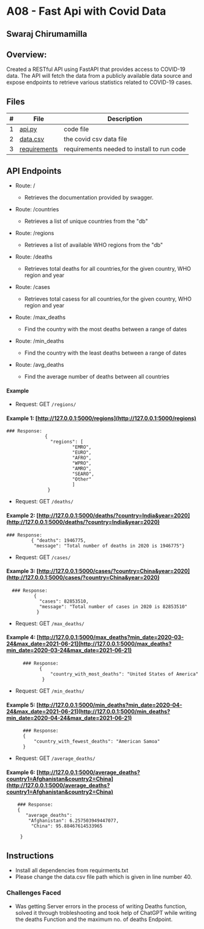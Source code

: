 # A08 - Fast Api with Covid Data
## Swaraj Chirumamilla
## Overview:

Created a RESTful API using FastAPI that provides access to COVID-19 data. The API will fetch the data from a publicly available data source and expose endpoints to retrieve various statistics related to COVID-19 cases.


## Files

|   #   | File            | Description                                        |
| :---: | --------------- | -------------------------------------------------- |
|   1   |  [api.py](https://github.com/swarajtwok/4883-SoftwareTools-Chirumamilla/blob/main/Assignments/A08/api.py)  |   code file  |
|   2 | [data.csv](https://github.com/swarajtwok/4883-SoftwareTools-Chirumamilla/blob/main/Assignments/A08/data.csv) | the covid csv data file |
|    3 | [requirements](https://github.com/swarajtwok/4883-SoftwareTools-Chirumamilla/blob/main/Assignments/A08/requirements.txt) | requirements needed to install to run code|

## API Endpoints

- Route: /
   - Retrieves the documentation provided by swagger.

- Route: /countries
   - Retrieves a list of unique countries from the "db"

- Route: /regions
   - Retrieves a list of available WHO regions from the "db"

- Route: /deaths
   - Retrieves total deaths for all countries,for the given country, WHO region and year

 - Route: /cases
   - Retrieves total casess for all countries,for the given country, WHO region and year

- Route: /max_deaths
   - Find the country with the most deaths between a range of dates

- Route: /min_deaths
   - Find the country with the least deaths between a range of dates

- Route: /avg_deaths
    - Find the average number of deaths between all countries

 #### Example

- Request: GET `/regions/`
#### Example 1: [http://127.0.0.1:5000/regions](http://127.0.0.1:5000/regions)
    ### Response:               
                  {
                    "regions": [
                            "EMRO",
                            "EURO",
                            "AFRO",
                            "WPRO",
                            "AMRO",
                            "SEARO",
                            "Other"
                            ]
                   }


                   
- Request: GET `/deaths/` 
#### Example 2: [http://127.0.0.1:5000/deaths/?country=India&year=2020](http://127.0.0.1:5000/deaths/?country=India&year=2020)
    ### Response:
             { "deaths": 1946775,
              "message": "Total number of deaths in 2020 is 1946775"}


- Request: GET `/cases/`
#### Example 3: [http://127.0.0.1:5000/cases/?country=China&year=2020](http://127.0.0.1:5000/cases/?country=China&year=2020)
      ### Response:
              {
                "cases": 82853510,
                "message": "Total number of cases in 2020 is 82853510"
               }

- Request: GET `/max_deaths/` 
#### Example 4: [http://127.0.0.1:5000/max_deaths?min_date=2020-03-24&max_date=2021-06-21](http://127.0.0.1:5000/max_deaths?min_date=2020-03-24&max_date=2021-06-21)
          ### Response:
                {
                    "country_with_most_deaths": "United States of America"
                 }

- Request: GET `/min_deaths/` 
#### Example 5: [http://127.0.0.1:5000/min_deaths?min_date=2020-04-24&max_date=2021-06-21](http://127.0.0.1:5000/min_deaths?min_date=2020-04-24&max_date=2021-06-21)
          ### Response:
          {
              "country_with_fewest_deaths": "American Samoa"
          }   
          
- Request: GET `/average_deaths/` 
#### Example 6: [http://127.0.0.1:5000/average_deaths?country1=Afghanistan&country2=China](http://127.0.0.1:5000/average_deaths?country1=Afghanistan&country2=China)
        ### Response:
        {
           "average_deaths": 
            "Afghanistan": 6.257503949447077,
             "China": 95.88467614533965
                  
         }
## Instructions

- Install all dependencies from requirments.txt
-  Please change the data.csv file path which is given in line number 40.
 
### Challenges Faced 

- Was getting Server errors in the process of writing Deaths function, solved it through trobleshooting and took help of ChatGPT while writing the deaths Function and the maximum no. of deaths Endpoint.

